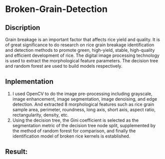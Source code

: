 # Broken-Grain-Detection

## Discription

Grain breakage is an important factor that affects rice yield and quality. It is of great significance to do research on rice grain breakage identification and detection methods to promote green, high-yield, stable, high-quality and efficient development of rice. The digital image processing technology is used to extract the morphological feature parameters. The decision tree and random forest are used to build models respectively. 

## Inplementation

1. I used OpenCV to do the image pre-processing including grayscale, image enhancement, image segmentation, image denoising, and edge detection. And extracted 8 morphological features such as rice grain sample area, perimeter, roundness, long axis, short axis, aspect ratio, rectangularity, density, etc. 
2. Using the decision tree, the Gini coefficient is selected as the segmentation metric of the decision tree node split, supplemented by the method of random forest for comparison, and finally the identification model of broken rice kernels is established.

## Result:
